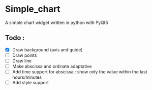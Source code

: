 # Simple_chart
A simple chart widget written in python with PyQt5

## Todo :
- [x] Draw background (axis and guide)
- [ ] Draw points
- [ ] Draw line
- [ ] Make abscissa and ordinate adaptative
- [ ] Add time support for abscissa : show only the value within the last hours/minutes
- [ ] Add style support
